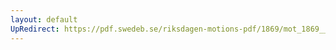 ```yaml
---
layout: default
UpRedirect: https://pdf.swedeb.se/riksdagen-motions-pdf/1869/mot_1869__ak__00058/mot_1869__ak__00058_002.pdf
---
```

